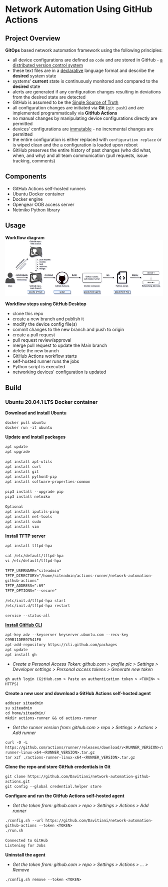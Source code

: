 # Network Automation Using GitHub Actions


## Project Overview
**GitOps** based network automation framework using the following principles:
- all device configurations are defined as `code` and are stored in GitHub - [a distributed version control system](https://en.wikipedia.org/wiki/Distributed_version_control)
- these text files are in a [declarative](https://en.wikipedia.org/wiki/Declarative_programming) language format and describe the **desired** system state
- systems' **current** state is continuously monitored and compared to the **desired** state
- alerts are generated if any configuration changes resulting in deviations from the desired state are detected
- GitHub is assumed to be the [Single Source of Truth](https://en.wikipedia.org/wiki/Single_source_of_truth)
- all configuration changes are initiated via **Git** (`git push`) and are implemented programmatically via **GitHub Actions**
- no manual changes by manipulating device configurations directly are permitted
- devices' configurations are [immutable](https://en.wikipedia.org/wiki/Immutable_object) - no incremental changes are permitted
- the entire configuration is either replaced with `configuration replace` or is wiped clean and the a configuration is loaded upon reboot
- GitHub preserves the entire history of past changes (who did what, when, and why) and all team communication (pull requests, issue tracking, comments)


## Components
- GitHub Actions self-hosted runners
- Ubuntu Docker container
- Docker engine
- Opengear OOB access server
- Netmiko Python library


## Usage
**Workflow diagram**
![](/diagram-network-automation-github-actions.png)

**Workflow steps using GitHub Desktop**  
- clone this repo
- create a new branch and publish it
- modify the device config file(s)
- commit changes to the new branch and push to origin
- create a pull request
- pull request review/approval
- merge pull request to update the Main branch
- delete the new branch
- GitHub Actions workflow starts
- self-hosted runner runs the jobs
- Python script is executed
- networking devices' configuration is updated


## Build
### Ubuntu 20.04.1 LTS Docker container
**Download and install Ubuntu**
```
docker pull ubuntu
docker run -it ubuntu
```
**Update and install packages**
```
apt update
apt upgrade

apt install apt-utils
apt install curl 
apt install git  
apt install python3-pip
apt install software-properties-common

pip3 install --upgrade pip
pip3 install netmiko

Optional
apt install iputils-ping  
apt install net-tools
apt install sudo
apt install vim
```

**Install TFTP server**
```
apt install tftpd-hpa

cat /etc/default/tftpd-hpa
vi /etc/default/tftpd-hpa

TFTP_USERNAME="siteadmin"
TFTP_DIRECTORY="/home/siteadmin/actions-runner/network-automation-github-actions"
TFTP_ADDRESS=":69"
TFTP_OPTIONS="--secure"

/etc/init.d/tftpd-hpa start
/etc/init.d/tftpd-hpa restart

service --status-all
```

**[Install GitHub CLI](https://github.com/cli/cli/blob/trunk/docs/install_linux.md)**
```
apt-key adv --keyserver keyserver.ubuntu.com --recv-key C99B11DEB97541F0
apt-add-repository https://cli.github.com/packages
apt update
apt install gh
```
- *Create a Personal Access Token: github.com > profile pic > Settings > Developer settings > Personal access tokens > Generate new token*  
```
gh auth login (GitHub.com > Paste an authentication token > <TOKEN> > HTTPS)
```

**Create a new user and download a GitHub Actions self-hosted agent**
```
adduser siteadmin
su siteadmin
cd home/siteadmin/
mkdir actions-runner && cd actions-runner
```
- *Get the runner version from: github.com > repo > Settings > Actions > Add runner*  
```
curl -O -L https://github.com/actions/runner/releases/download/v<RUNNER_VERSION>/actions-runner-linux-x64-<RUNNER_VERSION>.tar.gz
tar xzf ./actions-runner-linux-x64-<RUNNER_VERSION>.tar.gz
```

**Clone the repo and store GitHub credentials in Git**
```
git clone https://github.com/Davitiani/network-automation-github-actions.git
git config --global credential.helper store
```

**Configure and run the GitHub Actions self-hosted agent**  
- *Get the token from: github.com > repo > Settings > Actions > Add runner*  
```
./config.sh --url https://github.com/Davitiani/network-automation-github-actions --token <TOKEN>
./run.sh

Connected to GitHub
Listening for Jobs
```

**Uninstall the agent**  
- *Get the token from: github.com > repo > Settings > Actions > ... > Remove*
```
./config.sh remove --token <TOKEN>
```
